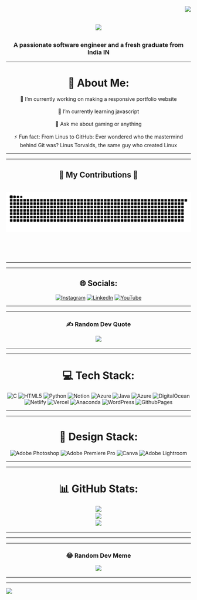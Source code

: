 <img align="right" src="https://visitor-badge.laobi.icu/badge?page_id=Yaswanth-ampolu.Yaswanth-ampolu" />

<h1 align="center">
    <img src="https://readme-typing-svg.herokuapp.com/?font=Righteous&size=35&center=true&vCenter=true&width=500&height=70&duration=4000&lines=Hi+There!+👋;+I'm+Ampolu+yaswanth!;" />
</h1>

<h3 align="center">A passionate software engineer and a fresh graduate from India IN</h3>

<hr/>

<div align="center">
    
# 💫 About Me:
🔭 I’m currently working on making a responsive portfolio website<br> <br/> 🌱 I’m currently learning javascript<br> <br/> 💬 Ask me about gaming or anything <br> <br/> ⚡ Fun fact: From Linus to GitHub: Ever wondered who the mastermind behind Git was? Linus Torvalds, the same guy who created Linux

</div>

<hr/>

<hr/>

<div align="center">
  <h2>🐍 My Contributions 🐍</h2>
  <br>
  <img alt="snake eating my contributions" src="https://raw.githubusercontent.com/Yaswanth-ampolu/Yaswanth-ampolu/output/github-contribution-grid-snake.svg" />
  
  <br/><br/><br/>
</div>

<hr/>

<hr/>

<div align="center">

## 🌐 Socials:
[![Instagram](https://img.shields.io/badge/Instagram-%23E4405F.svg?logo=Instagram&logoColor=white)](https://www.instagram.com/wanderingsoul_yash?igsh=YmFiaDdvdHFkeWI0&utm_source=qr) [![LinkedIn](https://img.shields.io/badge/LinkedIn-%230077B5.svg?logo=linkedin&logoColor=white)](http://linkedin.com/in/yaswanth-ampolu-a2b110238) [![YouTube](https://img.shields.io/badge/YouTube-%23FF0000.svg?logo=YouTube&logoColor=white)](/www.youtube.com/@gamepieceyt) 

</div>

<hr/>


<hr/>

<div align="center">

### ✍️ Random Dev Quote
![](https://quotes-github-readme.vercel.app/api?type=horizontal&theme=radical)

</div>

<hr/>

<hr/>

<div align="center">

# 💻 Tech Stack:
![C](https://img.shields.io/badge/c-%2300599C.svg?style=for-the-badge&logo=c&logoColor=white) ![HTML5](https://img.shields.io/badge/html5-%23E34F26.svg?style=for-the-badge&logo=html5&logoColor=white)  ![Python](https://img.shields.io/badge/python-3670A0?style=for-the-badge&logo=python&logoColor=ffdd54) ![Notion](https://img.shields.io/badge/Notion-%23000000.svg?style=for-the-badge&logo=notion&logoColor=white) ![Azure](https://img.shields.io/badge/azure-%230072C6.svg?style=for-the-badge&logo=microsoftazure&logoColor=white)
![Java](https://img.shields.io/badge/java-%23ED8B00.svg?style=for-the-badge&logo=openjdk&logoColor=white) ![Azure](https://img.shields.io/badge/azure-%230072C6.svg?style=for-the-badge&logo=microsoftazure&logoColor=white) ![DigitalOcean](https://img.shields.io/badge/DigitalOcean-%230167ff.svg?style=for-the-badge&logo=digitalOcean&logoColor=white) ![Netlify](https://img.shields.io/badge/netlify-%23000000.svg?style=for-the-badge&logo=netlify&logoColor=#00C7B7) ![Vercel](https://img.shields.io/badge/vercel-%23000000.svg?style=for-the-badge&logo=vercel&logoColor=white) ![Anaconda](https://img.shields.io/badge/Anaconda-%2344A833.svg?style=for-the-badge&logo=anaconda&logoColor=white) ![WordPress](https://img.shields.io/badge/WordPress-%23117AC9.svg?style=for-the-badge&logo=WordPress&logoColor=white) ![GithubPages](https://img.shields.io/badge/github%20pages-121013?style=for-the-badge&logo=github&logoColor=white)

</div>

<hr/>

<hr/>

<div align="center">
    
# 🎨 Design Stack:
![Adobe Photoshop](https://img.shields.io/badge/adobe%20photoshop-%2331A8FF.svg?style=for-the-badge&logo=adobe%20photoshop&logoColor=white) ![Adobe Premiere Pro](https://img.shields.io/badge/Adobe%20Premiere%20Pro-9999FF.svg?style=for-the-badge&logo=Adobe%20Premiere%20Pro&logoColor=white) ![Canva](https://img.shields.io/badge/Canva-%2300C4CC.svg?style=for-the-badge&logo=Canva&logoColor=white) ![Adobe Lightroom](https://img.shields.io/badge/Adobe%20Lightroom-31A8FF.svg?style=for-the-badge&logo=Adobe%20Lightroom&logoColor=white)

</div>

<hr/>

<hr/>

<div align="center">
    
# 📊 GitHub Stats:
![](https://github-readme-stats.vercel.app/api?username=Yaswanth-ampolu&theme=dark&hide_border=false&include_all_commits=false&count_private=false)<br/> 
![](https://github-readme-streak-stats.herokuapp.com/?user=Yaswanth-ampolu&theme=dark&hide_border=false)<br/>
![](https://github-readme-stats.vercel.app/api/top-langs/?username=Yaswanth-ampolu&theme=dark&hide_border=false&include_all_commits=false&count_private=false&layout=compact)

</div>

<hr/>


<hr/>

<hr/>

<div align="center">

### 😂 Random Dev Meme
<img src='https://randommeme-five.vercel.app/' style="height: 400px;"/>

</div>

<hr/>

---
[![](https://visitcount.itsvg.in/api?id=Yaswanth-ampolu&icon=0&color=0)](https://visitcount.itsvg.in)



<!-- Proudly created with GPRM ( https://gprm.itsvg.in ) -->
